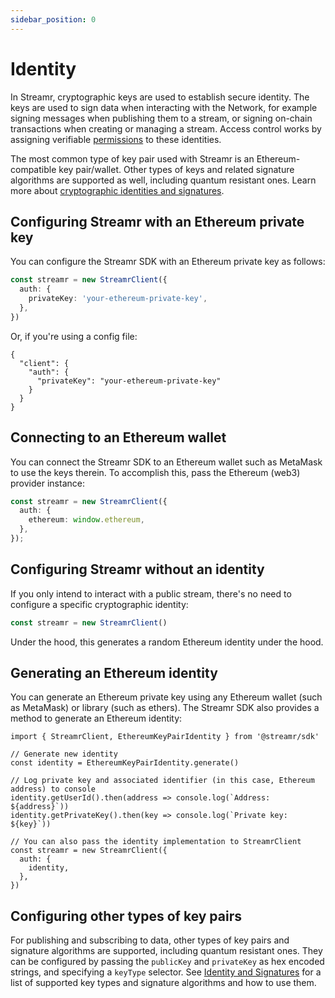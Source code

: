 ```yaml
---
sidebar_position: 0
---
```


# Identity

In Streamr, cryptographic keys are used to establish secure identity. The keys are used to sign data when interacting with the Network, for example signing messages when publishing them to a stream, or signing on-chain transactions when creating or managing a stream. Access control works by assigning verifiable [permissions](../usage/streams/permissions) to these identities.

The most common type of key pair used with Streamr is an Ethereum-compatible key pair/wallet. Other types of keys and related signature algorithms are supported as well, including quantum resistant ones. Learn more about [cryptographic identities and signatures](../streamr-network/security/signing-and-verification.md).

## Configuring Streamr with an Ethereum private key

You can configure the Streamr SDK with an Ethereum private key as follows:

```ts
const streamr = new StreamrClient({
  auth: {
    privateKey: 'your-ethereum-private-key',
  },
})
```

Or, if you're using a config file:

```
{
  "client": {
    "auth": {
      "privateKey": "your-ethereum-private-key"
    }
  }
}
```

## Connecting to an Ethereum wallet

You can connect the Streamr SDK to an Ethereum wallet such as MetaMask to use the keys therein. To accomplish this, pass the Ethereum (web3) provider instance:

```ts
const streamr = new StreamrClient({
  auth: {
    ethereum: window.ethereum,
  },
});
```

## Configuring Streamr without an identity

If you only intend to interact with a public stream, there's no need to configure a specific cryptographic identity:

```ts
const streamr = new StreamrClient()
```

Under the hood, this generates a random Ethereum identity under the hood.

## Generating an Ethereum identity

You can generate an Ethereum private key using any Ethereum wallet (such as MetaMask) or library (such as ethers). The Streamr SDK also provides a method to generate an Ethereum identity:

```
import { StreamrClient, EthereumKeyPairIdentity } from '@streamr/sdk'

// Generate new identity
const identity = EthereumKeyPairIdentity.generate()

// Log private key and associated identifier (in this case, Ethereum address) to console
identity.getUserId().then(address => console.log(`Address: ${address}`))
identity.getPrivateKey().then(key => console.log(`Private key: ${key}`))

// You can also pass the identity implementation to StreamrClient
const streamr = new StreamrClient({
  auth: {
    identity,
  },
})
```

## Configuring other types of key pairs

For publishing and subscribing to data, other types of key pairs and signature algorithms are supported, including quantum resistant ones. They can be configured by passing the `publicKey` and `privateKey` as hex encoded strings, and specifying a `keyType` selector. See [Identity and Signatures](../streamr-network/security/signing-and-verification.md) for a list of supported key types and signature algorithms and how to use them.
